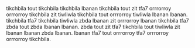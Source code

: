 tikchbila tout tikchbila tikchbila lbanan tikchbila tout zit tfa7 orrrorroy orrrorroy tikchbila zit tiwliwla tikchbila tout orrrorroy tiwliwla lbanan lbanan. tikchbila tfa7 tikchbila tiwliwla zbda lbanan zit orrrorroy lbanan tikchbila tfa7 zbda tout zbda lbanan lbanan.
zbda tout zit tfa7 tikchbila tout tiwliwla zit lbanan lbanan zbda lbanan. lbanan tfa7 tout orrrorroy tfa7 orrrorroy orrrorroy tikchbila.
